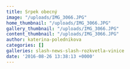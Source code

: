 ```yaml
---
title: Srpek obecný
image: "/uploads/IMG_3066.JPG"
home_thumbnail: "/uploads/IMG_3066.JPG"
gallery_thumbnail: "/uploads/IMG_3066.JPG"
content_thumbnail: "/uploads/IMG_3066.JPG"
author: katerina-polednikova
categories: []
galleries: slash-news-slash-rozkvetla-vinice
date: '2016-08-26 13:38:13 +0000'
---
```

